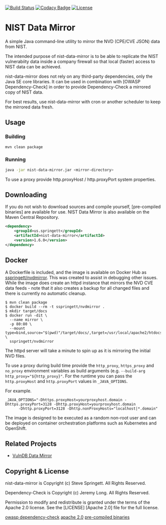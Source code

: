[![Build Status](https://github.com/stevespringett/nist-data-mirror/workflows/Maven%20CI/badge.svg)](https://github.com/stevespringett/nist-data-mirror/actions?workflow=Maven+CI)
[![Codacy Badge](https://api.codacy.com/project/badge/Grade/21c46e93bdbe4e6f99085da9ece477e3)](https://www.codacy.com/app/stevespringett/nist-data-mirror?utm_source=github.com&utm_medium=referral&utm_content=stevespringett/nist-data-mirror&utm_campaign=Badge_Grade)
[![License](https://img.shields.io/badge/license-Apache%202.0-brightgreen.svg)](https://github.com/stevespringett/nist-data-mirror/blob/master/LICENSE)

# NIST Data Mirror

A simple Java command-line utility to mirror the NVD (CPE/CVE JSON) data from NIST.

The intended purpose of nist-data-mirror is to be able to replicate the NIST vulnerabiity data
inside a company firewall so that local (faster) access to NIST data can be achieved.

nist-data-mirror does not rely on any third-party dependencies, only the Java SE core libraries.
It can be used in combination with [OWASP Dependency-Check] in order to provide Dependency-Check
a mirrored copy of NIST data.

For best results, use nist-data-mirror with cron or another scheduler to keep the mirrored data fresh.

## Usage

### Building

```sh
mvn clean package
```

### Running

```sh
java -jar nist-data-mirror.jar <mirror-directory>
```

To use a proxy provide http.proxyHost / http.proxyPort system properties.

## Downloading

If you do not wish to download sources and compile yourself, [pre-compiled binaries] are available
for use. NIST Data Mirror is also available on the Maven Central Repository.

```xml
<dependency>
    <groupId>us.springett</groupId>
    <artifactId>nist-data-mirror</artifactId>
    <version>1.6.0</version>
</dependency>
```

## Docker

A Dockerfile is included, and the image is available on Docker Hub as [sspringett/nvdmirror](https://hub.docker.com/r/sspringett/nvdmirror). This was created to
assist in debugging other issues. While the image does create an httpd instance
that mirrors the NVD CVE data feeds - note that it also creates a backup for all
changed files and there is currently no automatic cleanup.

```
$ mvn clean package
$ docker build --rm -t sspringett/nvdmirror .
$ mkdir target/docs
$ docker run -dit \
  --name mirror \
  -p 80:80 \
  --mount type=bind,source="$(pwd)"/target/docs/,target=/usr/local/apache2/htdocs \
  sspringett/nvdmirror
```

The httpd server will take a minute to spin up as it is mirroring the initial NVD files.

To use a proxy during build time provide the `http_proxy`, `https_proxy` and `no_proxy`
environment variables as build arguments (e.g. `--build-arg http_proxy="${http_proxy}"`.
For the runtime you can pass the `http.proxyHost` and `http.proxyPort` values in `_JAVA_OPTIONS`.

For example.

```
_JAVA_OPTIONS="-Dhttps.proxyHost=yourproxyhost.domain -Dhttps.proxyPort=3128 -Dhttp.proxyHost=yourproxyhost.domain
      -Dhttp.proxyPort=3128 -Dhttp.nonProxyHosts="localhost|*.domain"
```

The image is designed to be executed as a random non-root user and can be deployed on
container orchestration platforms such as Kubernetes and OpenShift.

## Related Projects

- [VulnDB Data Mirror](https://github.com/stevespringett/vulndb-data-mirror)

## Copyright & License

nist-data-mirror is Copyright (c) Steve Springett. All Rights Reserved.

Dependency-Check is Copyright (c) Jeremy Long. All Rights Reserved.

Permission to modify and redistribute is granted under the terms of the Apache 2.0 license. See the [LICENSE] [Apache 2.0] file for the full license.

[owasp dependency-check](https://www.owasp.org/index.php/OWASP_Dependency_Check)
[apache 2.0](https://github.com/stevespringett/nist-data-mirror/blob/master/LICENSE)
[pre-compiled binaries](https://github.com/stevespringett/nist-data-mirror/releases)
